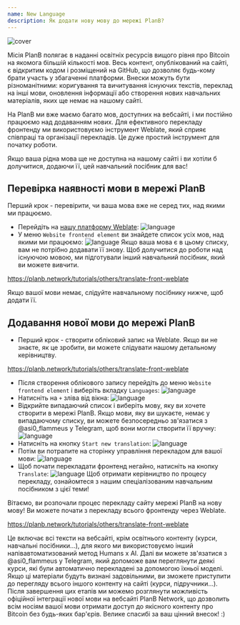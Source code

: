 ```yaml
---
name: New Language
description: Як додати нову мову до мережі PlanB?
---
```

![cover](assets/cover.webp)

Місія PlanB полягає в наданні освітніх ресурсів вищого рівня про Bitcoin на якомога більшій кількості мов. Весь контент, опублікований на сайті, є відкритим кодом і розміщений на GitHub, що дозволяє будь-кому брати участь у збагаченні платформи. Внески можуть бути різноманітними: коригування та вичитування існуючих текстів, переклад на інші мови, оновлення інформації або створення нових навчальних матеріалів, яких ще немає на нашому сайті.

На PlanB ми вже маємо багато мов, доступних на вебсайті, і ми постійно працюємо над додаванням нових. Для ефективного перекладу фронтенду ми використовуємо інструмент Weblate, який сприяє співпраці та організації перекладів. Це дуже простий інструмент для початку роботи.

Якщо ваша рідна мова ще не доступна на нашому сайті і ви хотіли б долучитися, додаючи її, цей навчальний посібник для вас!

## Перевірка наявності мови в мережі PlanB

Перший крок - перевірити, чи ваша мова вже не серед тих, над якими ми працюємо.

- Перейдіть на [нашу платформу Weblate](https://weblate.planb.network/projects/planb-network-website/):
![language](assets/01.webp)
- У меню `Website frontend element` ви знайдете список усіх мов, над якими ми працюємо:
![language](assets/02.webp)
Якщо ваша мова є в цьому списку, вам не потрібно додавати її знову. Щоб долучитися до роботи над існуючою мовою, ми підготували інший навчальний посібник, який ви можете вивчити.

https://planb.network/tutorials/others/translate-front-weblate

Якщо вашої мови немає, слідуйте навчальному посібнику нижче, щоб додати її.

## Додавання нової мови до мережі PlanB

- Перший крок - створити обліковий запис на Weblate. Якщо ви не знаєте, як це зробити, ви можете слідувати нашому детальному керівництву.

https://planb.network/tutorials/others/translate-front-weblate

- Після створення облікового запису перейдіть до меню `Website frontend element` і виберіть вкладку `Languages`:
![language](assets/03.webp)
- Натисніть на `+` зліва від вікна:
![language](assets/04.webp)
- Відкрийте випадаючий список і виберіть мову, яку ви хочете створити в мережі PlanB. Якщо мови, яку ви шукаєте, немає у випадаючому списку, ви можете безпосередньо зв'язатися з @asi0_flammeus у Telegram, щоб вони могли створити її вручну:
![language](assets/05.webp)
- Натисніть на кнопку `Start new translation`:
![language](assets/06.webp)
- Потім ви потрапите на сторінку управління перекладом для вашої мови:
![language](assets/07.webp)
- Щоб почати перекладати фронтенд негайно, натисніть на кнопку `Translate`: ![language](assets/08.webp)
Щоб отримати керівництво по процесу перекладу, ознайомтеся з нашим спеціалізованим навчальним посібником з цієї теми!

Вітаємо, ви розпочали процес перекладу сайту мережі PlanB на нову мову! Ви можете почати з перекладу всього фронтенду через Weblate.

https://planb.network/tutorials/others/translate-front-weblate

Це включає всі тексти на вебсайті, крім освітнього контенту (курси, навчальні посібники...), для якого ми використовуємо інший напівавтоматизований метод Humans x AI.
Далі ви можете зв'язатися з @asi0_flammeus у Telegram, який допоможе вам переглянути деякі курси, які були автоматично перекладені за допомогою їхньої моделі. Якщо ці матеріали будуть визнані задовільними, ви зможете приступити до перегляду всього іншого контенту на сайті (курси, підручники...). Після завершення цих етапів ми можемо розглянути можливість офіційної інтеграції нової мови на вебсайті PlanB Network, що дозволить всім носіям вашої мови отримати доступ до якісного контенту про Bitcoin без будь-яких бар'єрів.
Велике спасибі за ваш цінний внесок! :)